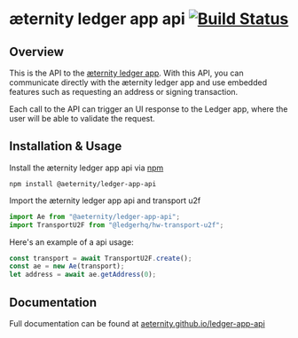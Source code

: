 # æternity ledger app api [![Build Status](https://api.travis-ci.org/aeternity/ledger-app-api.svg?branch=master)](https://api.travis-ci.org/aeternity/ledger-app-api)

## Overview
This is the API to the [æternity ledger app](https://github.com/aeternity/ledger-app). With this API, you can communicate directly with the æternity ledger app and use embedded features such as requesting an address or signing transaction.

Each call to the API can trigger an UI response to the Ledger app, where the user will be able to validate the request.

## Installation & Usage
Install the æternity ledger app api via [npm](https://www.npmjs.com/)
```
npm install @aeternity/ledger-app-api
```
Import the æternity ledger app api and transport u2f
```js
import Ae from "@aeternity/ledger-app-api";
import TransportU2F from "@ledgerhq/hw-transport-u2f";
```
Here's an example of a api usage:
```js
const transport = await TransportU2F.create();
const ae = new Ae(transport);
let address = await ae.getAddress(0);
```

## Documentation
Full documentation can be found at [aeternity.github.io/ledger-app-api](https://aeternity.github.io/ledger-app-api/)
